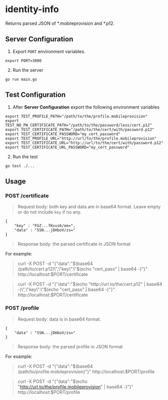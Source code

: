# identity-info

Returns parsed JSON of *.mobileprovision and *.p12.

## Server Configuration

1. Export `PORT` environment variables.

```
export PORT=3000
```

2. Run the server

```
go run main.go
```

## Test Configuration

1. After **Server Configuration** export the following environment variables

```
export TEST_PROFILE_PATH="/path/to/the/profile.mobileprovision"
export TEST_NO_PW_CERTIFICATE_PATH="/path/to/the/password/less/cert.p12"
export TEST_CERTIFICATE_PATH="/path/to/the/cert/with/password.p12"
export TEST_CERTIFICATE_PASSWORD="my_cert_password"
export TEST_PROFILE_URL="http://url/to/the/profile.mobileprovision"
export TEST_CERTIFICATE_URL="http://url/to/the/cert/with/password.p12"
export TEST_CERTIFICATE_URL_PASSWORD="my_cert_password"
```

2. Run the test

```
go test ./...
```

## Usage

### **POST /certificate**

>Request body: both key and data are in base64 format. Leave empty or do not include `key` if no any.
```
{
    "key" : "FGZ...fKvus6/ee=",
    "data" : "5SN...jDHboV/zs="
}
```

>Response body: the parsed certificate in JSON format

For example:

>curl -X POST -d "{\"data\":\"$(base64 /path/to/cert.p12)\",\"key\":\"$(echo "cert_pass" | base64 -)\"}" http://localhost:$PORT/certificate

>curl -X POST -d "{\"data\":\"$(echo "http://url.to/the/cert.p12" | base64 -)\",\"key\":\"$(echo "cert_pass" | base64 -)\"}" http://localhost:$PORT/certificate

### **POST /profile**

>Request body: data is in base64 format.
```
{
    "data" : "5SN...jDHboV/zs="
}
```

>Response body: the parsed profile in JSON format

For example:

>curl -X POST -d "{\"data\":\"$(base64 /path/to/profile.mobileprovision)\"}" http://localhost:$PORT/profile

>curl -X POST -d "{\"data\":\"$(echo "http://url.to/the/profile.mobileprovision" | base64 -)\"}" http://localhost:$PORT/profile